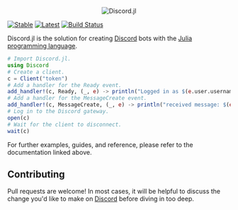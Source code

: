 <div align="center">
    <p> <img src="https://raw.githubusercontent.com/PurgePJ/Discord.jl/master/banner.png" alt="Discord.jl"/> </p>
</div>

[![Stable](https://img.shields.io/badge/docs-stable-blue.svg)](https://purgepj.github.io/Discord.jl/stable)
[![Latest](https://img.shields.io/badge/docs-latest-blue.svg)](https://purgepj.github.io/Discord.jl/latest)
[![Build Status](https://travis-ci.com/PurgePJ/Discord.jl.svg?branch=master)](https://travis-ci.com/PurgePJ/Discord.jl)

Discord.jl is the solution for creating [Discord](https://discordapp.com) bots with the [Julia programming language](https://julialang.org).

```julia
# Import Discord.jl.
using Discord
# Create a client.
c = Client("token")
# Add a handler for the Ready event.
add_handler!(c, Ready, (_, e) -> println("Logged in as $(e.user.username)"))
# Add a handler for the MessageCreate event.
add_handler!(c, MessageCreate, (_, e) -> println("received message: $(e.message.content)"))
# Log in to the Discord gateway.
open(c)
# Wait for the client to disconnect.
wait(c)
```

For further examples, guides, and reference, please refer to the documentation linked above.

## Contributing

Pull requests are welcome!
In most cases, it will be helpful to discuss the change you'd like to make on [Discord](https://discord.gg/pjNUzy9) before diving in too deep.
